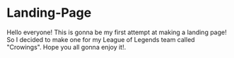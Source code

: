 # Landing-Page
Hello everyone! This is gonna be my first attempt at making a landing page! So I decided to make one for my League of Legends team called "Crowings". Hope you all gonna enjoy it!.